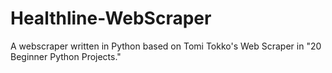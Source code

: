 # Healthline-WebScraper

A webscraper written in Python based on Tomi Tokko's Web Scraper in "20 Beginner Python Projects." 
